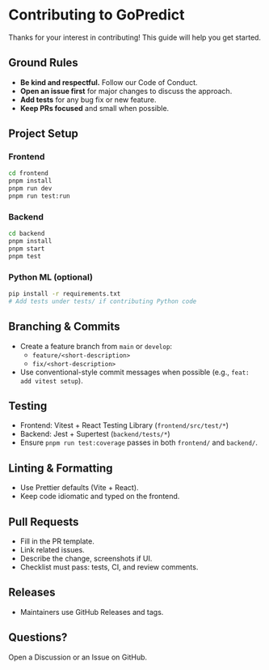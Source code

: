 # Contributing to GoPredict

Thanks for your interest in contributing! This guide will help you get started.

## Ground Rules
- **Be kind and respectful.** Follow our Code of Conduct.
- **Open an issue first** for major changes to discuss the approach.
- **Add tests** for any bug fix or new feature.
- **Keep PRs focused** and small when possible.

## Project Setup

### Frontend
```bash
cd frontend
pnpm install
pnpm run dev
pnpm run test:run
```

### Backend
```bash
cd backend
pnpm install
pnpm start
pnpm test
```

### Python ML (optional)
```bash
pip install -r requirements.txt
# Add tests under tests/ if contributing Python code
```

## Branching & Commits
- Create a feature branch from `main` or `develop`:
  - `feature/<short-description>`
  - `fix/<short-description>`
- Use conventional-style commit messages when possible (e.g., `feat: add vitest setup`).

## Testing
- Frontend: Vitest + React Testing Library (`frontend/src/test/*`)
- Backend: Jest + Supertest (`backend/tests/*`)
- Ensure `pnpm run test:coverage` passes in both `frontend/` and `backend/`.

## Linting & Formatting
- Use Prettier defaults (Vite + React).
- Keep code idiomatic and typed on the frontend.

## Pull Requests
- Fill in the PR template.
- Link related issues.
- Describe the change, screenshots if UI.
- Checklist must pass: tests, CI, and review comments.

## Releases
- Maintainers use GitHub Releases and tags.

## Questions?
Open a Discussion or an Issue on GitHub.
